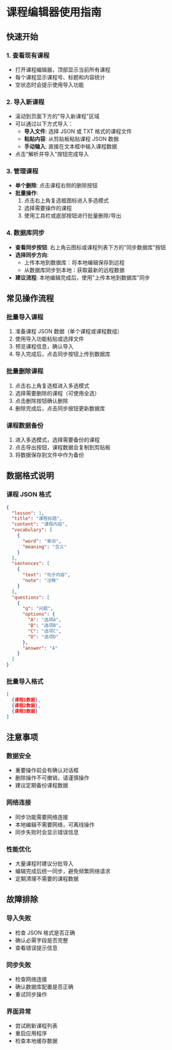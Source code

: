 # 课程编辑器使用指南

## 快速开始

### 1. 查看现有课程
- 打开课程编辑器，顶部显示当前所有课程
- 每个课程显示课程号、标题和内容统计
- 空状态时会提示使用导入功能

### 2. 导入新课程
- 滚动到页面下方的"导入新课程"区域
- 可以通过以下方式导入：
  - **导入文件**: 选择 JSON 或 TXT 格式的课程文件
  - **粘贴内容**: 从剪贴板粘贴课程 JSON 数据
  - **手动输入**: 直接在文本框中输入课程数据
- 点击"解析并导入"按钮完成导入

### 3. 管理课程
- **单个删除**: 点击课程右侧的删除按钮
- **批量操作**: 
  1. 点击右上角复选框图标进入多选模式
  2. 选择需要操作的课程
  3. 使用工具栏或底部按钮进行批量删除/导出

### 4. 数据库同步
- **查看同步按钮**: 右上角云图标或课程列表下方的"同步数据库"按钮
- **选择同步方向**:
  - 上传本地到数据库：将本地编辑保存到远程
  - 从数据库同步到本地：获取最新的远程数据
- **建议流程**: 本地编辑完成后，使用"上传本地到数据库"同步

## 常见操作流程

### 批量导入课程
1. 准备课程 JSON 数据（单个课程或课程数组）
2. 使用导入功能粘贴或选择文件
3. 预览课程信息，确认导入
4. 导入完成后，点击同步按钮上传到数据库

### 批量删除课程
1. 点击右上角复选框进入多选模式
2. 选择需要删除的课程（可使用全选）
3. 点击删除按钮确认删除
4. 删除完成后，点击同步按钮更新数据库

### 课程数据备份
1. 进入多选模式，选择需要备份的课程
2. 点击导出按钮，课程数据会复制到剪贴板
3. 将数据保存到文件中作为备份

## 数据格式说明

### 课程 JSON 格式
```json
{
  "lesson": 1,
  "title": "课程标题",
  "content": "课程内容",
  "vocabulary": [
    {
      "word": "单词",
      "meaning": "含义"
    }
  ],
  "sentences": [
    {
      "text": "句子内容",
      "note": "注释"
    }
  ],
  "questions": [
    {
      "q": "问题",
      "options": {
        "A": "选项A",
        "B": "选项B", 
        "C": "选项C",
        "D": "选项D"
      },
      "answer": "A"
    }
  ]
}
```

### 批量导入格式
```json
[
  {课程1数据},
  {课程2数据},
  {课程3数据}
]
```

## 注意事项

### 数据安全
- 重要操作前会有确认对话框
- 删除操作不可撤销，请谨慎操作
- 建议定期备份课程数据

### 网络连接
- 同步功能需要网络连接
- 本地编辑不需要网络，可离线操作
- 同步失败时会显示错误信息

### 性能优化
- 大量课程时建议分批导入
- 编辑完成后统一同步，避免频繁网络请求
- 定期清理不需要的课程数据

## 故障排除

### 导入失败
- 检查 JSON 格式是否正确
- 确认必需字段是否完整
- 查看错误提示信息

### 同步失败
- 检查网络连接
- 确认数据库配置是否正确
- 重试同步操作

### 界面异常
- 尝试刷新课程列表
- 重启应用程序
- 检查本地缓存数据